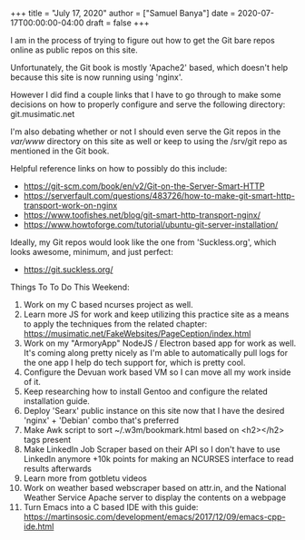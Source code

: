 +++
title = "July 17, 2020"
author = ["Samuel Banya"]
date = 2020-07-17T00:00:00-04:00
draft = false
+++

I am in the process of trying to figure out how to get the Git bare repos online as public repos on this site.

Unfortunately, the Git book is mostly 'Apache2' based, which doesn't help because this site is now running using 'nginx'.

However I did find a couple links that I have to go through to make some decisions on how to properly configure and serve the following directory:
git.musimatic.net

I'm also debating whether or not I should even serve the Git repos in
the _var/www_ directory on this site as well or keep to using the
/srv/git repo as mentioned in the Git book.

Helpful reference links on how to possibly do this include:

-   <https://git-scm.com/book/en/v2/Git-on-the-Server-Smart-HTTP>
-   <https://serverfault.com/questions/483726/how-to-make-git-smart-http-transport-work-on-nginx>
-   <https://www.toofishes.net/blog/git-smart-http-transport-nginx/>
-   <https://www.howtoforge.com/tutorial/ubuntu-git-server-installation/>

Ideally, my Git repos would look like the one from 'Suckless.org', which looks awesome,
minimum, and just perfect:

-   <https://git.suckless.org/>

Things To To Do This Weekend:

1.  Work on my C based ncurses project as well.
2.  Learn more JS for work and keep utilizing this practice site as a means to apply the techniques from the related chapter: <https://musimatic.net/FakeWebsites/PageCeption/index.html>
3.  Work on my "ArmoryApp" NodeJS / Electron based app for work as well. It's coming along pretty nicely as I'm able to automatically pull logs for the one app I help do tech support for, which is pretty cool.
4.  Configure the Devuan work based VM so I can move all my work inside of it.
5.  Keep researching how to install Gentoo and configure the related installation guide.
6.  Deploy 'Searx' public instance on this site now that I have the desired 'nginx' + 'Debian' combo that's preferred
7.  Make Awk script to sort ~/.w3m/bookmark.html based on &lt;h2&gt;&lt;/h2&gt; tags present
8.  Make LinkedIn Job Scraper based on their API so I don't have to use LinkedIn anymore +10k points for making an NCURSES interface to read results afterwards
9.  Learn more from gotbletu videos
10. Work on weather based webscraper based on attr.in, and the National Weather Service Apache server to display the contents on a webpage
11. Turn Emacs into a C based IDE with this guide: <https://martinsosic.com/development/emacs/2017/12/09/emacs-cpp-ide.html>